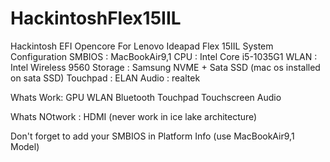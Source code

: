# HackintoshFlex15IIL
Hackintosh EFI Opencore For Lenovo Ideapad Flex 15IIL
System Configuration
SMBIOS : MacBookAir9,1
CPU : Intel Core i5-1035G1
WLAN : Intel Wireless 9560
Storage : Samsung NVME + Sata SSD (mac os installed on sata SSD)
Touchpad : ELAN
Audio : realtek

Whats Work:
GPU
WLAN
Bluetooth
Touchpad
Touchscreen
Audio

Whats NOtwork :
HDMI (never work in ice lake architecture)

Don't forget to add your SMBIOS in Platform Info
(use MacBookAir9,1 Model)
